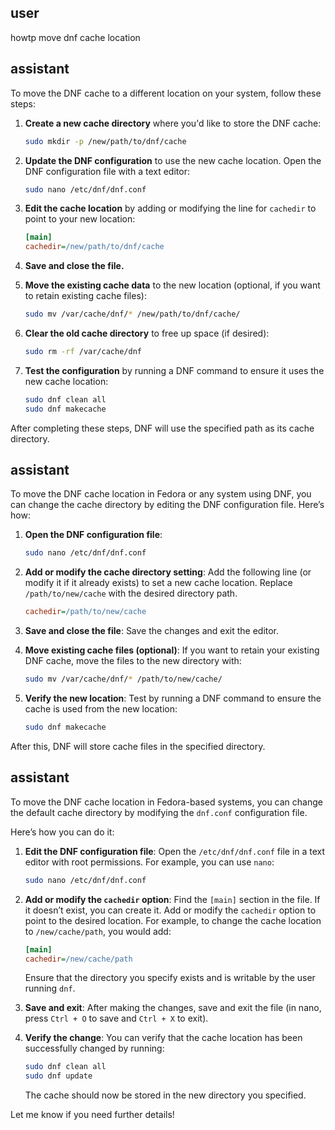 ## user
howtp move dnf cache location
## assistant

To move the DNF cache to a different location on your system, follow these steps:

1. **Create a new cache directory** where you'd like to store the DNF cache:
   ```bash
   sudo mkdir -p /new/path/to/dnf/cache
   ```

2. **Update the DNF configuration** to use the new cache location. Open the DNF configuration file with a text editor:
   ```bash
   sudo nano /etc/dnf/dnf.conf
   ```

3. **Edit the cache location** by adding or modifying the line for `cachedir` to point to your new location:
   ```ini
   [main]
   cachedir=/new/path/to/dnf/cache
   ```

4. **Save and close the file.**

5. **Move the existing cache data** to the new location (optional, if you want to retain existing cache files):
   ```bash
   sudo mv /var/cache/dnf/* /new/path/to/dnf/cache/
   ```

6. **Clear the old cache directory** to free up space (if desired):
   ```bash
   sudo rm -rf /var/cache/dnf
   ```

7. **Test the configuration** by running a DNF command to ensure it uses the new cache location:
   ```bash
   sudo dnf clean all
   sudo dnf makecache
   ```

After completing these steps, DNF will use the specified path as its cache directory.
## assistant

To move the DNF cache location in Fedora or any system using DNF, you can change the cache directory by editing the DNF configuration file. Here’s how:

1. **Open the DNF configuration file**:
   ```bash
   sudo nano /etc/dnf/dnf.conf
   ```

2. **Add or modify the cache directory setting**:
   Add the following line (or modify it if it already exists) to set a new cache location. Replace `/path/to/new/cache` with the desired directory path.

   ```ini
   cachedir=/path/to/new/cache
   ```

3. **Save and close the file**:
   Save the changes and exit the editor.

4. **Move existing cache files (optional)**:
   If you want to retain your existing DNF cache, move the files to the new directory with:

   ```bash
   sudo mv /var/cache/dnf/* /path/to/new/cache/
   ```

5. **Verify the new location**:
   Test by running a DNF command to ensure the cache is used from the new location:

   ```bash
   sudo dnf makecache
   ```

After this, DNF will store cache files in the specified directory.
## assistant

To move the DNF cache location in Fedora-based systems, you can change the default cache directory by modifying the `dnf.conf` configuration file.

Here’s how you can do it:

1. **Edit the DNF configuration file**:
   Open the `/etc/dnf/dnf.conf` file in a text editor with root permissions. For example, you can use `nano`:

   ```bash
   sudo nano /etc/dnf/dnf.conf
   ```

2. **Add or modify the `cachedir` option**:
   Find the `[main]` section in the file. If it doesn’t exist, you can create it. Add or modify the `cachedir` option to point to the desired location. For example, to change the cache location to `/new/cache/path`, you would add:

   ```ini
   [main]
   cachedir=/new/cache/path
   ```

   Ensure that the directory you specify exists and is writable by the user running `dnf`.

3. **Save and exit**:
   After making the changes, save and exit the file (in nano, press `Ctrl + O` to save and `Ctrl + X` to exit).

4. **Verify the change**:
   You can verify that the cache location has been successfully changed by running:

   ```bash
   sudo dnf clean all
   sudo dnf update
   ```

   The cache should now be stored in the new directory you specified.

Let me know if you need further details!